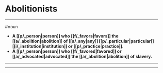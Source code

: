 # Abolitionists
---
#noun
- **A [[p/_person|person]] who [[f/_favors|favors]] the [[a/_abolition|abolition]] of [[a/_any|any]] [[p/_particular|particular]] [[i/_institution|institution]] or [[p/_practice|practice]].**
- **A [[p/_person|person]] who [[f/_favored|favored]] or [[a/_advocated|advocated]] the [[a/_abolition|abolition]] of slavery.**
---
---
